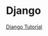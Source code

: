 # Django

[Django Tutorial](https://drive.google.com/drive/folders/16tnRTcYnwph-Uo_us9ZISE_6SotZOkDB?usp=sharing)
